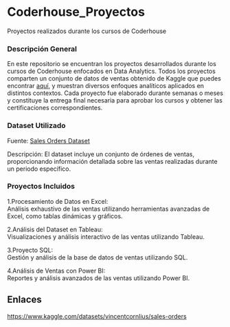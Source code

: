 # Coderhouse_Proyectos
Proyectos realizados durante los cursos de Coderhouse

### Descripción General

En este repositorio se encuentran los proyectos desarrollados durante los cursos de Coderhouse enfocados en Data Analytics. Todos los proyectos comparten un conjunto de datos de ventas obtenido de Kaggle que puedes encontrar [aquí](https://www.kaggle.com/datasets/vincentcornlius/sales-orders), y muestran diversos enfoques analíticos aplicados en distintos contextos. Cada proyecto fue elaborado durante semanas o meses y constituye la entrega final necesaria para aprobar los cursos y obtener las certificaciones correspondientes.


### Dataset Utilizado
Fuente: [Sales Orders Dataset](https://www.kaggle.com/datasets/vincentcornlius/sales-orders)

Descripción: El dataset incluye un conjunto de órdenes de ventas, proporcionando información detallada sobre las ventas realizadas durante un periodo específico.

### Proyectos Incluidos
1.Procesamiento de Datos en Excel:  
  Análisis exhaustivo de las ventas utilizando herramientas avanzadas de Excel, como tablas dinámicas y gráficos.


2.Análisis del Dataset en Tableau:  
  Visualizaciones y análisis interactivo de las ventas utilizando Tableau.


3.Proyecto SQL:  
  Gestión y análisis de la base de datos de ventas utilizando SQL.


4.Análisis de Ventas con Power BI:  
  Reportes y análisis avanzados de las ventas utilizando Power BI.


## Enlaces
https://www.kaggle.com/datasets/vincentcornlius/sales-orders
